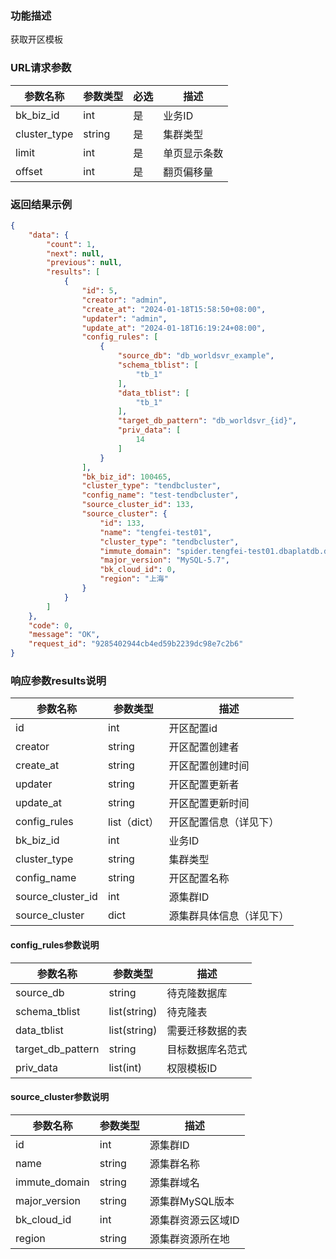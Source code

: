 ### 功能描述

获取开区模板

### URL请求参数
| 参数名称     | 参数类型     | 必选   | 描述             |
| ------------ | ------------ | ------ | ---------------- |
| bk_biz_id | int | 是 | 业务ID | 
| cluster_type | string | 是 | 集群类型 | 
| limit | int | 是 | 单页显示条数 | 
| offset | int | 是 | 翻页偏移量 | 

### 返回结果示例
```json
{
    "data": {
        "count": 1,
        "next": null,
        "previous": null,
        "results": [
            {
                "id": 5,
                "creator": "admin",
                "create_at": "2024-01-18T15:58:50+08:00",
                "updater": "admin",
                "update_at": "2024-01-18T16:19:24+08:00",
                "config_rules": [
                    {
                        "source_db": "db_worldsvr_example",
                        "schema_tblist": [
                            "tb_1"
                        ],
                        "data_tblist": [
                            "tb_1"
                        ],
                        "target_db_pattern": "db_worldsvr_{id}",
                        "priv_data": [
                            14
                        ]
                    }
                ],
                "bk_biz_id": 100465,
                "cluster_type": "tendbcluster",
                "config_name": "test-tendbcluster",
                "source_cluster_id": 133,
                "source_cluster": {
                    "id": 133,
                    "name": "tengfei-test01",
                    "cluster_type": "tendbcluster",
                    "immute_domain": "spider.tengfei-test01.dbaplatdb.db",
                    "major_version": "MySQL-5.7",
                    "bk_cloud_id": 0,
                    "region": "上海"
                }
            }
        ]
    },
    "code": 0,
    "message": "OK",
    "request_id": "9285402944cb4ed59b2239dc98e7c2b6"
}
```

### 响应参数results说明
| 参数名称     | 参数类型     | 描述             |
| ------------ | ------------ | ---------------- |
| id | int | 开区配置id |
| creator | string | 开区配置创建者 |
| create_at | string | 开区配置创建时间 |
| updater | string | 开区配置更新者 |
| update_at | string | 开区配置更新时间 |
| config_rules | list（dict） | 开区配置信息（详见下） |
| bk_biz_id | int | 业务ID |
| cluster_type | string | 集群类型 |
| config_name | string | 开区配置名称 |
| source_cluster_id | int | 源集群ID |
| source_cluster | dict | 源集群具体信息（详见下） |

#### config_rules参数说明
| 参数名称     | 参数类型     | 描述             |
| ------------ | ------------ | ---------------- |
| source_db | string | 待克隆数据库 |
| schema_tblist | list(string) | 待克隆表 |
| data_tblist | list(string) | 需要迁移数据的表 |
| target_db_pattern | string | 目标数据库名范式 |
| priv_data | list(int) | 权限模板ID |

#### source_cluster参数说明
| 参数名称     | 参数类型     | 描述             |
| ------------ | ------------ | ---------------- |
| id | int | 源集群ID |
| name | string | 源集群名称 |
| immute_domain | string | 源集群域名 |
| major_version | string | 源集群MySQL版本 |
| bk_cloud_id | int | 源集群资源云区域ID |
| region | string | 源集群资源所在地 |